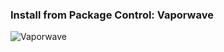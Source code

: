 ### Install from Package Control: Vaporwave

![Vaporwave](https://user-images.githubusercontent.com/5403397/82014616-fd525880-964a-11ea-846b-7a53024fe9ef.png)
